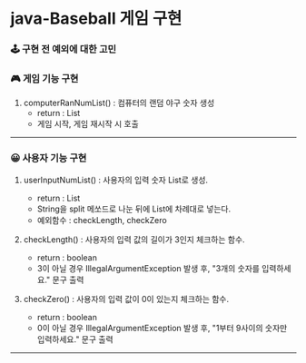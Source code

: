 # java-Baseball 게임 구현

### 🕹 구현 전 예외에 대한 고민 


### 🎮 게임 기능 구현
1. computerRanNumList() : 컴퓨터의 랜덤 야구 숫자 생성
   * return : List<Integer>
   * 게임 시작, 게임 재시작 시 호출 
----
### 😀 사용자 기능 구현
1. userInputNumList() : 사용자의 입력 숫자 List로 생성.
   * return : List<Integer>
   * String을 split 메쏘드로 나눈 뒤에 List에 차례대로 넣는다.
   * 예외함수  : checkLength, checkZero


2. checkLength() : 사용자의 입력 값의 길이가 3인지 체크하는 함수.
   * return : boolean
   * 3이 아닐 경우 IllegalArgumentException 발생 후, "3개의 숫자를 입력하세요." 문구 출력


3. checkZero() : 사용자의 입력 값이 0이 있는지 체크하는 함수.
   * return : boolean
   * 0이 아닐 경우 IllegalArgumentException 발생 후, "1부터 9사이의 숫자만 입력하세요." 문구 출력
---


